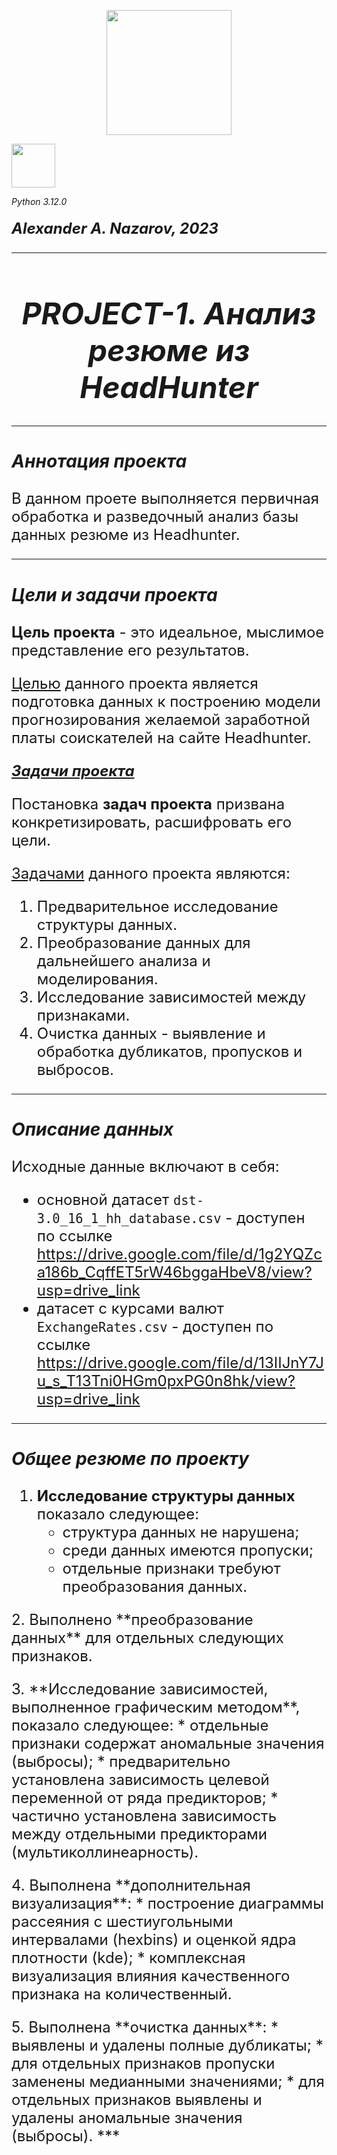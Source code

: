 <p align='center'> <img src = 'https://www.sostav.ru/images/news/2023/03/28/2mmiokl8.jpg' width='200'> </p>
<img src = 'https://freepngimg.com/download/python_logo/7-2-python-logo-free-download-png-thumb.png' width='70'> </p>

*Python 3.12.0*
#### <font size='5'>*Alexander A. Nazarov, 2023*
***
# <center> ***PROJECT-1. Анализ резюме из HeadHunter***
***

### ***Аннотация проекта***
В данном проете выполняется первичная обработка и разведочный анализ базы данных резюме из Headhunter.
***

### ***Цели и задачи проекта***
**Цель проекта** - это идеальное, мыслимое представление его результатов.<p>
<u>Целью</u> данного проекта является подготовка данных к построению модели прогнозирования желаемой заработной платы соискателей на сайте Headhunter.

<u>***Задачи проекта***</u>

Постановка **задач проекта** призвана конкретизировать, расшифровать его цели.<p>
<u>Задачами</u> данного проекта являются:
1.	Предварительное исследование структуры данных.
2.	Преобразование данных для дальнейшего анализа и моделирования.
3.	Исследование зависимостей между признаками.
4.	Очистка данных - выявление и обработка дубликатов, пропусков и выбросов.
***

### ***Описание данных***
Исходные данные включают в себя:
* основной датасет `dst-3.0_16_1_hh_database.csv` - доступен по ссылке https://drive.google.com/file/d/1g2YQZca186b_CqffET5rW46bggaHbeV8/view?usp=drive_link
* датасет с курсами валют `ExchangeRates.csv` - доступен по ссылке https://drive.google.com/file/d/13IIJnY7Ju_s_T13Tni0HGm0pxPG0n8hk/view?usp=drive_link   
***

### ***Общее резюме по проекту***
1. **Исследование структуры данных** показало следующее:
    * структура данных не нарушена;
    * среди данных имеются пропуски;
    * отдельные признаки требуют преобразования данных.
<p>
2. Выполнено **преобразование данных** для отдельных следующих признаков.
<p>
3. **Исследование зависимостей, выполненное графическим методом**, показало следующее:
    * отдельные признаки содержат аномальные значения (выбросы);
    * предварительно установлена зависимость целевой переменной от ряда предикторов;
    * частично установлена зависимость между отдельными предикторами (мультиколлинеарность).
<p>
4. Выполнена **дополнительная визуализация**:
    * построение диаграммы рассеяния с шестиугольными интервалами (hexbins) и оценкой ядра плотности (kde);
    * комплексная визуализация влияния качественного признака на количественный.
<p>
5. Выполнена **очистка данных**:
   * выявлены и удалены полные дубликаты;
   * для отдельных признаков пропуски заменены медианными значениями;
   * для отдельных признаков выявлены и удалены аномальные значения (выбросы).
***
